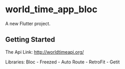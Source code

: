 # world_time_app_bloc

A new Flutter project.

## Getting Started

The Api Link: http://worldtimeapi.org/

Libraries:
Bloc - Freezed - Auto Route - RetroFit - Getit
